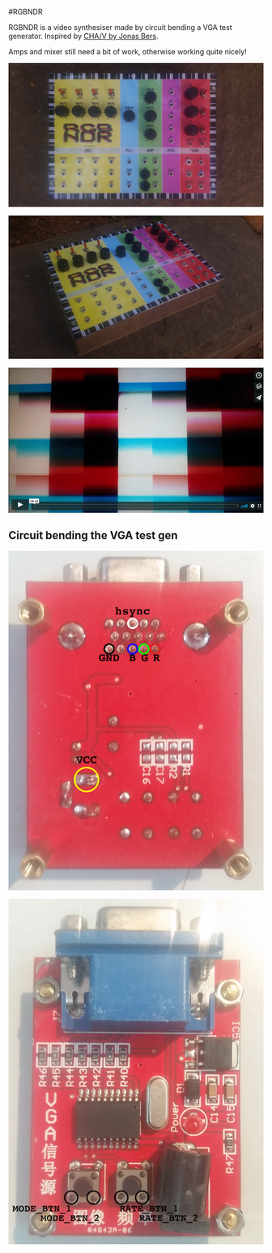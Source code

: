 #RGBNDR

RGBNDR is a video synthesiser made by circuit bending a VGA test generator. Inspired by [CHA/V by Jonas Bers](https://jonasbers.com/chav/).

Amps and mixer still need a bit of work, otherwise working quite nicely!

![](./img/RGBNDR_case.jpg)

![](./img/RGBNDR_case_side.jpg)

[![RGBNDR Video Synth test on Vimeo](./img/Vimeo_thumbnail.png)](https://vimeo.com/258845977)

## Circuit bending the VGA test gen

![](./img/vga_bottom.png)

![](./img/vga_top.png)